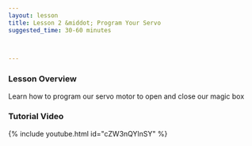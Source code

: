 ```yaml
---
layout: lesson
title: Lesson 2 &middot; Program Your Servo
suggested_time: 30-60 minutes

      

---
```


### Lesson Overview

Learn how to program our servo motor to open and close our magic box

### Tutorial Video

{% include youtube.html id="cZW3nQYlnSY" %}
